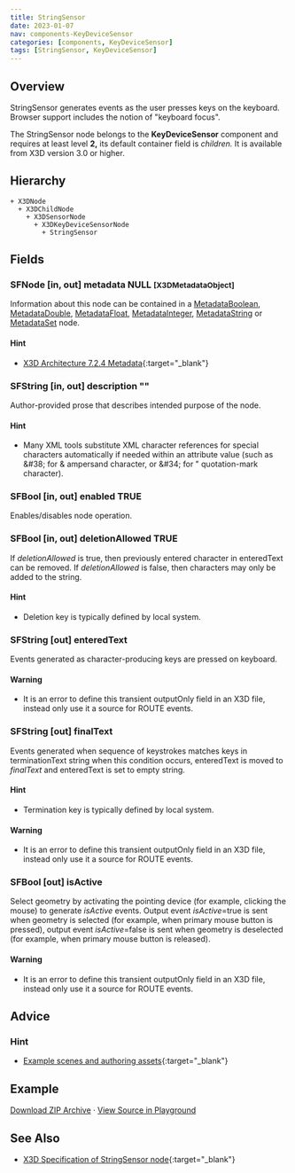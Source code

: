 ```yaml
---
title: StringSensor
date: 2023-01-07
nav: components-KeyDeviceSensor
categories: [components, KeyDeviceSensor]
tags: [StringSensor, KeyDeviceSensor]
---
```

<style>
.post h3 {
  word-spacing: 0.2em;
}
</style>

## Overview

StringSensor generates events as the user presses keys on the keyboard. Browser support includes the notion of "keyboard focus".

The StringSensor node belongs to the **KeyDeviceSensor** component and requires at least level **2,** its default container field is *children.* It is available from X3D version 3.0 or higher.

## Hierarchy

```
+ X3DNode
  + X3DChildNode
    + X3DSensorNode
      + X3DKeyDeviceSensorNode
        + StringSensor
```

## Fields

### SFNode [in, out] **metadata** NULL <small>[X3DMetadataObject]</small>

Information about this node can be contained in a [MetadataBoolean](/x_ite/components/core/metadataboolean/), [MetadataDouble](/x_ite/components/core/metadatadouble/), [MetadataFloat](/x_ite/components/core/metadatafloat/), [MetadataInteger](/x_ite/components/core/metadatainteger/), [MetadataString](/x_ite/components/core/metadatastring/) or [MetadataSet](/x_ite/components/core/metadataset/) node.

#### Hint

- [X3D Architecture 7.2.4 Metadata](https://www.web3d.org/specifications/X3Dv4/ISO-IEC19775-1v4-IS//Part01/components/core.html#Metadata){:target="_blank"}

### SFString [in, out] **description** ""

Author-provided prose that describes intended purpose of the node.

#### Hint

- Many XML tools substitute XML character references for special characters automatically if needed within an attribute value (such as &amp;#38; for &amp; ampersand character, or &amp;#34; for " quotation-mark character).

### SFBool [in, out] **enabled** TRUE

Enables/disables node operation.

### SFBool [in, out] **deletionAllowed** TRUE

If *deletionAllowed* is true, then previously entered character in enteredText can be removed. If *deletionAllowed* is false, then characters may only be added to the string.

#### Hint

- Deletion key is typically defined by local system.

### SFString [out] **enteredText**

Events generated as character-producing keys are pressed on keyboard.

#### Warning

- It is an error to define this transient outputOnly field in an X3D file, instead only use it a source for ROUTE events.

### SFString [out] **finalText**

Events generated when sequence of keystrokes matches keys in terminationText string when this condition occurs, enteredText is moved to *finalText* and enteredText is set to empty string.

#### Hint

- Termination key is typically defined by local system.

#### Warning

- It is an error to define this transient outputOnly field in an X3D file, instead only use it a source for ROUTE events.

### SFBool [out] **isActive**

Select geometry by activating the pointing device (for example, clicking the mouse) to generate *isActive* events. Output event *isActive*=true is sent when geometry is selected (for example, when primary mouse button is pressed), output event *isActive*=false is sent when geometry is deselected (for example, when primary mouse button is released).

#### Warning

- It is an error to define this transient outputOnly field in an X3D file, instead only use it a source for ROUTE events.

## Advice

### Hint

- [Example scenes and authoring assets](https://www.web3d.org/x3d/content/examples/X3dForWebAuthors/Chapter08UserInteractivity){:target="_blank"}

## Example

<x3d-canvas src="https://create3000.github.io/media/examples/KeyDeviceSensor/StringSensor/StringSensor.x3d" update="auto"></x3d-canvas>

[Download ZIP Archive](https://create3000.github.io/media/examples/KeyDeviceSensor/StringSensor/StringSensor.zip) · [View Source in Playground](/x_ite/playground/?url=https://create3000.github.io/media/examples/KeyDeviceSensor/StringSensor/StringSensor.x3d)

## See Also

- [X3D Specification of StringSensor node](https://www.web3d.org/documents/specifications/19775-1/V4.0/Part01/components/keyboard.html#StringSensor){:target="_blank"}

